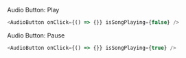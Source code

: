 Audio Button: Play

```js
<AudioButton onClick={() => {}} isSongPlaying={false} />
```

Audio Button: Pause

```js
<AudioButton onClick={() => {}} isSongPlaying={true} />
```
